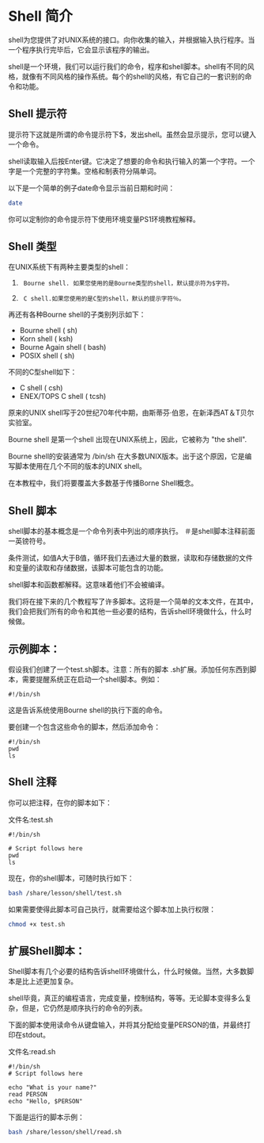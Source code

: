 # Shell 简介		

shell为您提供了对UNIX系统的接口。向你收集的输入，并根据输入执行程序。当一个程序执行完毕后，它会显示该程序的输出。

shell是一个环境，我们可以运行我们的命令，程序和shell脚本。shell有不同的风格，就像有不同风格的操作系统。每个的shell的风格，有它自己的一套识别的命令和功能。

## Shell 提示符

提示符下这就是所谓的命令提示符下$，发出shell。虽然会显示提示，您可以键入一个命令。

shell读取输入后按Enter键。它决定了想要的命令和执行输入的第一个字符。一个字是一个完整的字符集。空格和制表符分隔单词。

以下是一个简单的例子date命令显示当前日期和时间：

```bash
date
```

你可以定制你的命令提示符下使用环境变量PS1环境教程解释。

## Shell 类型

在UNIX系统下有两种主要类型的shell：

1. 		Bourne shell. 如果您使用的是Bourne类型的shell，默认提示符为$字符。
2. 		C shell.如果您使用的是C型的shell，默认的提示字符％。

再还有各种Bourne shell的子类别列示如下：

- Bourne shell ( sh)
- Korn shell ( ksh)
- Bourne Again shell ( bash)
- POSIX shell ( sh)

不同的C型shell如下：

- C shell ( csh)
- ENEX/TOPS C shell ( tcsh)

原来的UNIX shell写于20世纪70年代中期，由斯蒂芬·伯恩，在新泽西AT＆T贝尔实验室。

Bourne shell 是第一个shell 出现在UNIX系统上，因此，它被称为 "the shell".

Bourne shell的安装通常为 /bin/sh 在大多数UNIX版本。出于这个原因，它是编写脚本使用在几个不同的版本的UNIX shell。

在本教程中，我们将要覆盖大多数基于传播Borne Shell概念。

## 	Shell 脚本

shell脚本的基本概念是一个命令列表中列出的顺序执行。 ＃是shell脚本注释前面一英镑符号。

条件测试，如值A大于B值，循环我们去通过大量的数据，读取和存储数据的文件和变量的读取和存储数据，该脚本可能包含的功能。

shell脚本和函数都解释。这意味着他们不会被编译。

我们将在接下来的几个教程写了许多脚本。这将是一个简单的文本文件，在其中，我们会把我们所有的命令和其他一些必要的结构，告诉shell环境做什么，什么时候做。

## 	示例脚本：

假设我们创建了一个test.sh脚本。注意：所有的脚本 .sh扩展。添加任何东西到脚本，需要提醒系统正在启动一个shell脚本。例如：

```shell
#!/bin/sh
```

这是告诉系统使用Bourne shell的执行下面的命令。

要创建一个包含这些命令的脚本，然后添加命令：

```shell
#!/bin/sh
pwd
ls
```

## 	Shell 注释

你可以把注释，在你的脚本如下：

文件名:test.sh

```shell
#!/bin/sh

# Script follows here
pwd
ls
```

现在，你的shell脚本，可随时执行如下：

```bash
bash /share/lesson/shell/test.sh
```

如果需要使得此脚本可自己执行，就需要给这个脚本加上执行权限：

```bash
chmod +x test.sh
```

## 	扩展Shell脚本：

Shell脚本有几个必要的结构告诉shell环境做什么，什么时候做。当然，大多数脚本是比上述更加复杂。

shell毕竟，真正的编程语言，完成变量，控制结构，等等。无论脚本变得多么复杂，但是，它仍然是顺序执行的命令的列表。

下面的脚本使用读命令从键盘输入，并将其分配给变量PERSON的值，并最终打印在stdout。

文件名:read.sh								

```shell
#!/bin/sh
# Script follows here

echo "What is your name?"
read PERSON
echo "Hello, $PERSON"
```

下面是运行的脚本示例：

```bash
bash /share/lesson/shell/read.sh
```